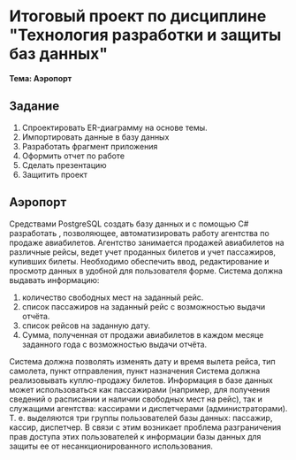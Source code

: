 # Итоговый проект по дисциплине "Технология разработки и защиты баз данных"
**Тема: Аэропорт**

## Задание

1. Спроектировать ER-диаграмму на основе темы.
2. Импортировать данные в базу данных
3. Разработать фрагмент приложения
4. Оформить отчет по работе 
5. Сделать презентацию
6. Защитить проект

## Аэропорт 
Средствами PostgreSQL создать базу данных  и  с помощью C# разработать  , позволяющее,  автоматизировать работу агентства по продаже авиабилетов.
Агентство занимается продажей авиабилетов на различные рейсы, ведет учет проданных билетов и учет пассажиров, купивших билеты. Необходимо обеспечить ввод, редактирование и просмотр данных в удобной для пользователя форме. 
Система должна выдавать информацию:

1. количество  свободных мест на заданный рейс. 
2. список пассажиров на заданный рейс с возможностью выдачи отчёта.
3. список рейсов на заданную дату.
4. Сумма, полученная от продажи авиабилетов в каждом месяце заданного года с возможностью выдачи отчёта.

Система должна  позволять изменять дату и время вылета рейса, тип самолета, пункт отправления, пункт назначения
Система должна реализовывать куплю-продажу билетов.
Информация в базе данных может использоваться как пассажирами (например, для получения сведений о расписании и наличии свободных мест на рейс), так и служащими агентства: кассирами и диспетчерами (администраторами). Т. е. выделяются три группы пользователей базы данных: пассажир, кассир, диспетчер. В связи с этим возникает проблема разграничения прав доступа этих пользователей к информации базы данных для защиты ее от несанкционированного использования.

